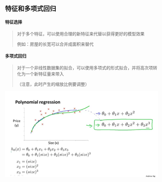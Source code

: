 ## 特征和多项式回归

#### 特征选择

> 对于多个特征，可以使用合理的新特征来代替以获得更好的模型效果
>
> 例如：房屋的长宽可以合并成面积来替代

#### 多项式回归

> 对于一个非线性数据集的拟合，可以使用多项式的形式拟合，并将高次项转化为一个新特征量来带入
>
> （注意，此时产生的缩放比例要调整）

![](picture/多项式拟合注意.png)

